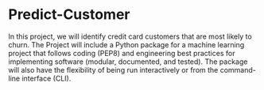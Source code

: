 # Predict-Customer
In this project, we will identify credit card customers that are most likely to churn. The Project will include a Python package for a machine learning project that follows coding (PEP8) and engineering best practices for implementing software (modular, documented, and tested). The package will also have the flexibility of being run interactively or from the command-line interface (CLI).
